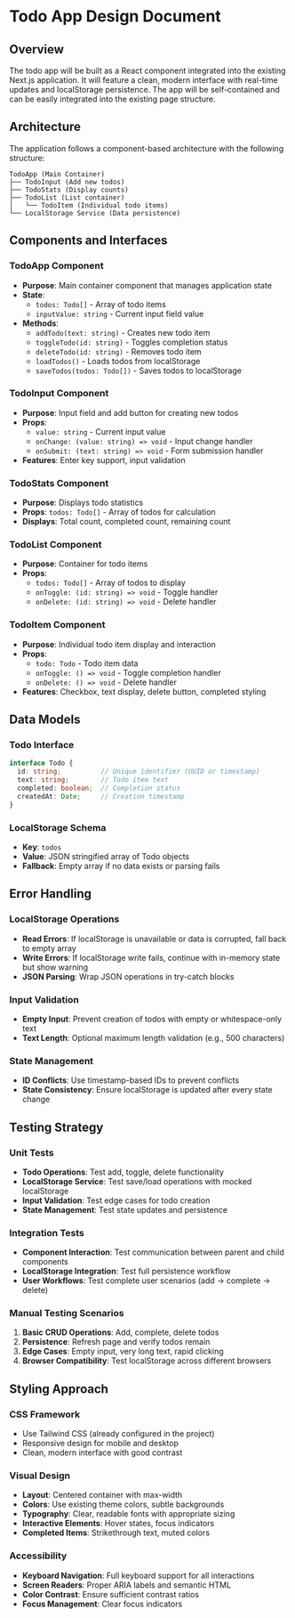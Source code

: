 # Todo App Design Document

## Overview

The todo app will be built as a React component integrated into the existing Next.js application. It will feature a clean, modern interface with real-time updates and localStorage persistence. The app will be self-contained and can be easily integrated into the existing page structure.

## Architecture

The application follows a component-based architecture with the following structure:

```
TodoApp (Main Container)
├── TodoInput (Add new todos)
├── TodoStats (Display counts)
├── TodoList (List container)
│   └── TodoItem (Individual todo items)
└── LocalStorage Service (Data persistence)
```

## Components and Interfaces

### TodoApp Component
- **Purpose**: Main container component that manages application state
- **State**: 
  - `todos: Todo[]` - Array of todo items
  - `inputValue: string` - Current input field value
- **Methods**:
  - `addTodo(text: string)` - Creates new todo item
  - `toggleTodo(id: string)` - Toggles completion status
  - `deleteTodo(id: string)` - Removes todo item
  - `loadTodos()` - Loads todos from localStorage
  - `saveTodos(todos: Todo[])` - Saves todos to localStorage

### TodoInput Component
- **Purpose**: Input field and add button for creating new todos
- **Props**: 
  - `value: string` - Current input value
  - `onChange: (value: string) => void` - Input change handler
  - `onSubmit: (text: string) => void` - Form submission handler
- **Features**: Enter key support, input validation

### TodoStats Component
- **Purpose**: Displays todo statistics
- **Props**: `todos: Todo[]` - Array of todos for calculation
- **Displays**: Total count, completed count, remaining count

### TodoList Component
- **Purpose**: Container for todo items
- **Props**: 
  - `todos: Todo[]` - Array of todos to display
  - `onToggle: (id: string) => void` - Toggle handler
  - `onDelete: (id: string) => void` - Delete handler

### TodoItem Component
- **Purpose**: Individual todo item display and interaction
- **Props**:
  - `todo: Todo` - Todo item data
  - `onToggle: () => void` - Toggle completion handler
  - `onDelete: () => void` - Delete handler
- **Features**: Checkbox, text display, delete button, completed styling

## Data Models

### Todo Interface
```typescript
interface Todo {
  id: string;          // Unique identifier (UUID or timestamp)
  text: string;        // Todo item text
  completed: boolean;  // Completion status
  createdAt: Date;     // Creation timestamp
}
```

### LocalStorage Schema
- **Key**: `todos`
- **Value**: JSON stringified array of Todo objects
- **Fallback**: Empty array if no data exists or parsing fails

## Error Handling

### LocalStorage Operations
- **Read Errors**: If localStorage is unavailable or data is corrupted, fall back to empty array
- **Write Errors**: If localStorage write fails, continue with in-memory state but show warning
- **JSON Parsing**: Wrap JSON operations in try-catch blocks

### Input Validation
- **Empty Input**: Prevent creation of todos with empty or whitespace-only text
- **Text Length**: Optional maximum length validation (e.g., 500 characters)

### State Management
- **ID Conflicts**: Use timestamp-based IDs to prevent conflicts
- **State Consistency**: Ensure localStorage is updated after every state change

## Testing Strategy

### Unit Tests
- **Todo Operations**: Test add, toggle, delete functionality
- **LocalStorage Service**: Test save/load operations with mocked localStorage
- **Input Validation**: Test edge cases for todo creation
- **State Management**: Test state updates and persistence

### Integration Tests
- **Component Interaction**: Test communication between parent and child components
- **LocalStorage Integration**: Test full persistence workflow
- **User Workflows**: Test complete user scenarios (add → complete → delete)

### Manual Testing Scenarios
1. **Basic CRUD Operations**: Add, complete, delete todos
2. **Persistence**: Refresh page and verify todos remain
3. **Edge Cases**: Empty input, very long text, rapid clicking
4. **Browser Compatibility**: Test localStorage across different browsers

## Styling Approach

### CSS Framework
- Use Tailwind CSS (already configured in the project)
- Responsive design for mobile and desktop
- Clean, modern interface with good contrast

### Visual Design
- **Layout**: Centered container with max-width
- **Colors**: Use existing theme colors, subtle backgrounds
- **Typography**: Clear, readable fonts with appropriate sizing
- **Interactive Elements**: Hover states, focus indicators
- **Completed Items**: Strikethrough text, muted colors

### Accessibility
- **Keyboard Navigation**: Full keyboard support for all interactions
- **Screen Readers**: Proper ARIA labels and semantic HTML
- **Color Contrast**: Ensure sufficient contrast ratios
- **Focus Management**: Clear focus indicators